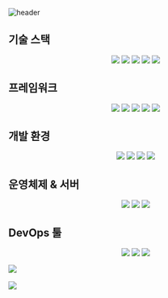 ![header](https://capsule-render.vercel.app/api?text=Hello%World!&type=venom&color=auto&height=300&section=header&text=capsule%20render&fontSize=90)

<!-- 기술 스택 -->
## 기술 스택

<div align="center">
	<img src="https://img.shields.io/badge/Java-007396?style=flat&logo=Java&logoColor=white" />
	<img src="https://img.shields.io/badge/Python-3776AB?style=flat&logo=Python&logoColor=white" />
	<img src="https://img.shields.io/badge/C++-00599C?style=flat&logo=cplusplus&logoColor=white" />
	<img src="https://img.shields.io/badge/C-00599C?style=flat&logo=c&logoColor=white" />
	<img src="https://img.shields.io/badge/Java-F7DF1E?style=flat&logo=javascript&logoColor=white" />
</div>

<!-- 프레임워크 -->
## 프레임워크

<div align="center">
    <!-- 프레임워크 뱃지 예시 -->
	<img src="https://img.shields.io/badge/Spring-6DB33F?style=flat&logo=spring&logoColor=white" />
	<img src="https://img.shields.io/badge/Springboot-6DB33F?style=flat&logo=springboot&logoColor=white" />
	<img src="https://img.shields.io/badge/NodeJs-339933?style=flat&logo=nodedotjs&logoColor=white" />
	<img src="https://img.shields.io/badge/Spring-6DB33F?style=flat&logo=spring&logoColor=white" />
	<img src="https://img.shields.io/badge/FastAPI-009688?style=flat&logo=fastapi&logoColor=white" />
    <!-- 추가 프레임워크 뱃지들 -->
</div>

<!-- 개발 환경 -->
## 개발 환경

<div align="center">
    <!-- 개발 환경 뱃지 예시 -->
    	<img src="https://img.shields.io/badge/Intellij-000000?style=flat&logo=intellijidea&logoColor=white" />
	<img src="https://img.shields.io/badge/VsCode-007ACC?style=flat&logo=visualstudiocode&logoColor=white" />
	<img src="https://img.shields.io/badge/Vim-019733?style=flat&logo=vim&logoColor=white" />
	<img src="https://img.shields.io/badge/Atom-66595C?style=flat&logo=atom&logoColor=white" />
    <!-- 추가 개발 환경 뱃지들 -->
</div>

## 운영체제 & 서버

<div align="center">
    <!-- SNS & 플랫폼 뱃지 예시 -->
   	<img src="https://img.shields.io/badge/Centos-262577?style=flat&logo=centos&logoColor=white" />
    	<img src="https://img.shields.io/badge/Windows-0078D4?style=flat&logo=windows&logoColor=white" />
	<img src="https://img.shields.io/badge/Ubuntu-E95420?style=flat&logo=ubuntu&logoColor=white" />
    <!-- 추가 SNS & 플랫폼 뱃지들 -->
</div>

## DevOps 툴

<div align="center">
    <!-- SNS & 플랫폼 뱃지 예시 -->
    <img src="https://img.shields.io/badge/Jenkins-D24939?style=flat&logo=jenkins&logoColor=white" />
	<img src="https://img.shields.io/badge/Docker-2496ED?style=flat&logo=docker&logoColor=white" />
	<img src="https://img.shields.io/badge/tomcat-F8DC75?style=flat&logo=apachetomcat&logoColor=black" />
    <!-- 추가 SNS & 플랫폼 뱃지들 -->
</div>

<img src="https://github-readme-stats.vercel.app/api/top-langs/?username=donghyoya&layout=compact"><br><br>
<img src="https://github-readme-stats.vercel.app/api?username=donghyoya&show_icons=true">

<!--
**donghyoya/donghyoya** is a ✨ _special_ ✨ repository because its `README.md` (this file) appears on your GitHub profile.

Here are some ideas to get you started:

- 🔭 I’m currently working on ...
- 🌱 I’m currently learning ...
- 👯 I’m looking to collaborate on ...
- 🤔 I’m looking for help with ...
- 💬 Ask me about ...
- 📫 How to reach me: ...
- 😄 Pronouns: ...
- ⚡ Fun fact: ...
-->
